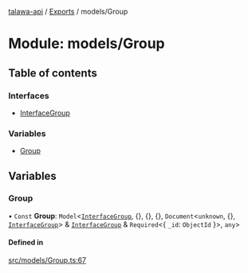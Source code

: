 [talawa-api](../README.md) / [Exports](../modules.md) / models/Group

# Module: models/Group

## Table of contents

### Interfaces

- [InterfaceGroup](../interfaces/models_Group.InterfaceGroup.md)

### Variables

- [Group](models_Group.md#group)

## Variables

### Group

• `Const` **Group**: `Model`\<[`InterfaceGroup`](../interfaces/models_Group.InterfaceGroup.md), \{\}, \{\}, \{\}, `Document`\<`unknown`, \{\}, [`InterfaceGroup`](../interfaces/models_Group.InterfaceGroup.md)\> & [`InterfaceGroup`](../interfaces/models_Group.InterfaceGroup.md) & `Required`\<\{ `_id`: `ObjectId`  \}\>, `any`\>

#### Defined in

[src/models/Group.ts:67](https://github.com/PalisadoesFoundation/talawa-api/blob/9fa6a1c/src/models/Group.ts#L67)
